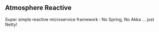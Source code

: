 ## Atmosphere Reactive
Super simple reactive microservice framework : No Spring, No Akka ... just Netty!
